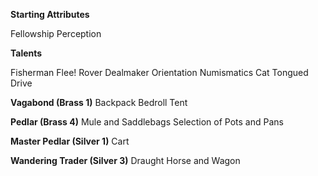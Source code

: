 **Starting Attributes**

Fellowship
Perception

**Talents**

Fisherman
Flee!
Rover
Dealmaker
Orientation
Numismatics
Cat Tongued
Drive

**Vagabond (Brass 1)**
Backpack
Bedroll
Tent

**Pedlar (Brass 4)**
Mule and Saddlebags
Selection of Pots and Pans

**Master Pedlar (Silver 1)**
Cart

**Wandering Trader (Silver 3)**
Draught Horse and Wagon